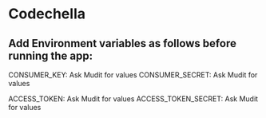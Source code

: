 # Codechella

## Add Environment variables as follows before running the app:
CONSUMER_KEY: Ask Mudit for values
CONSUMER_SECRET: Ask Mudit for values

ACCESS_TOKEN: Ask Mudit for values
ACCESS_TOKEN_SECRET: Ask Mudit for values
